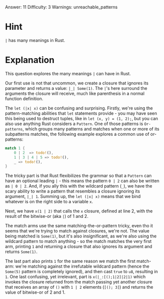 Answer: 11
Difficulty: 3
Warnings: unreachable_patterns

# Hint

`|` has many meanings in Rust.

# Explanation

This question explores the many meanings `|` can have in Rust.

Our first use is not that uncommon, we create a closure that ignores its parameter and returns a value: `|_| Some(1)`. The `|`'s here surround the arguments the closure will receive, much like parenthesis in a normal function definition.

The `let (|x| x)` can be confusing and surprising. Firstly, we're using the pattern-matching abilities that `let` statements provide - you may have seen this being used to destruct tuples, like in `let (x, y) = (1, 2);`, but you can also use anything Rust considers a `Pattern`.  One of those patterns is `Or-patterns`, which groups many patterns and matches when one or more of its subpatterns matches, the following example explores a common use of or-patterns:

```rust
match 1 {
    0 | 2  => todo!(),
    1 | 3 | 4 | 5 => todo!(),
    _ => todo!(),
}
```

The tricky part is that Rust flexibilizes the grammar so that a `Pattern` can have an optional leading `|` - this means the pattern `0 | 2` can also be written as `| 0 | 2`. And, if you ally this with the wildcard pattern (`_`), we have the scary ability to write a pattern that resembles a closure ignoring its argument, `|_| 1`. Summing up, the `let (|x| x)` means that we bind whatever is on the right side to a variable `x`.

Next, we have `x(1 | 2)` that calls the `x` closure, defined at line 2, with the result of the bitwise-or (aka `|`) of 1 and 2.

The match arms use the same matching-the-or-pattern tricky, even tho it seems that we're trying to match against closures, we're not. The value being matched is `Some(1)`, but it's also insignificant, as we're also using the wildcard pattern to match anything - so the match matches the very first arm, printing `1` and returning a closure that also ignores its argument and returns `Some(1)`.

The last part also prints `1` for the same reason we match the first match-arm: we're matching against the irrefutable wildcard pattern (hence the `Some(5)` pattern is completely ignored), and then cast `true` to `u8`,  resulting in `1`. One last confusing, yet irrelevant, part is `x(|_:[();1|2]|2|1)` which invokes the closure returned from the match passing yet another closure that receives an array of `()` with `1 | 2` elements (`[(); 3]`) and returns the value of bitwise-or of 2 and 1.
